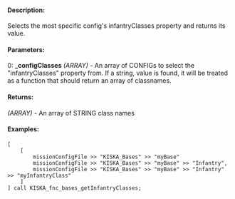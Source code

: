 #### Description:
Selects the most specific config's infantryClasses property and returns its value.

#### Parameters:
0: **_configClasses** *(ARRAY)* - An array of CONFIGs to select the "infantryClasses"property from. If a string, value is found, it will be treated as a functionthat should return an array of classnames.

#### Returns:
*(ARRAY)* - An array of STRING class names

#### Examples:
```sqf
[
    [
        missionConfigFile >> "KISKA_Bases" >> "myBase"
        missionConfigFile >> "KISKA_Bases" >> "myBase" >> "Infantry",
        missionConfigFile >> "KISKA_Bases" >> "myBase" >> "Infantry" >> "myInfantryClass"
    ]
] call KISKA_fnc_bases_getInfantryClasses;
```

